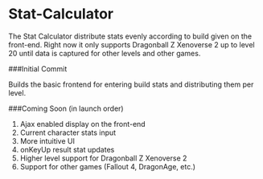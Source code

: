 # Stat-Calculator

<p>The Stat Calculator distribute stats evenly according to build given on the front-end. Right now it only supports Dragonball Z Xenoverse 2 up to level 20 until data is captured for other levels and other games.</p>

###Initial Commit
<p>Builds the basic frontend for entering build stats and distributing them per level.</p>

###Coming Soon (in launch order)
<ol>
<li>Ajax enabled display on the front-end</li>
<li>Current character stats input</li>
<li>More intuitive UI</li>
<li>onKeyUp result stat updates</li>
<li>Higher level support for Dragonball Z Xenoverse 2</li>
<li>Support for other games (Fallout 4, DragonAge, etc.)</li>
</ol>
